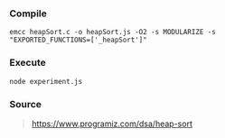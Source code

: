 ### Compile
```
emcc heapSort.c -o heapSort.js -O2 -s MODULARIZE -s "EXPORTED_FUNCTIONS=['_heapSort']"
```

### Execute
```
node experiment.js
```

### Source
> https://www.programiz.com/dsa/heap-sort